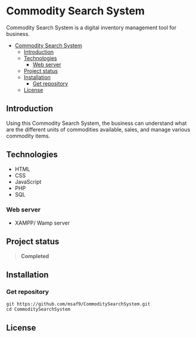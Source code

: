 # Commodity Search System
Commodity Search System is a digital inventory management tool for business.

- [Commodity Search System](#commodity-search-system)
  - [Introduction](#introduction)
  - [Technologies](#technologies)
    - [Web server](#web-server)
  - [Project status](#project-status)
  - [Installation](#installation)
    - [Get repository](#get-repository)
  - [License](#license)

## Introduction
Using this Commodity Search System, the business can understand what are the different units of commodities available, sales, and manage various commodity items.

## Technologies
- HTML 
- CSS
- JavaScript
- PHP
- SQL

### Web server
- XAMPP/ Wamp server

## Project status
> **Completed**

## Installation
### Get repository
```git
git https://github.com/msaf9/CommoditySearchSystem.git
cd CommoditySearchSystem
```

## License
